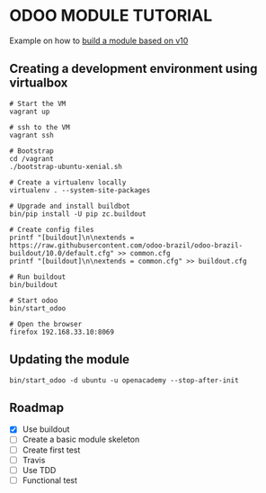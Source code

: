 # ODOO MODULE TUTORIAL

Example on how to [build a module based on v10]

[build a module based on v10]: https://www.odoo.com/documentation/10.0/howtos/backend.html

## Creating a development environment using virtualbox

```
# Start the VM
vagrant up

# ssh to the VM
vagrant ssh

# Bootstrap
cd /vagrant
./bootstrap-ubuntu-xenial.sh

# Create a virtualenv locally
virtualenv . --system-site-packages

# Upgrade and install buildbot
bin/pip install -U pip zc.buildout

# Create config files
printf "[buildout]\n\nextends = https://raw.githubusercontent.com/odoo-brazil/odoo-brazil-buildout/10.0/default.cfg" >> common.cfg
printf "[buildout]\n\nextends = common.cfg" >> buildout.cfg

# Run buildout
bin/buildout

# Start odoo
bin/start_odoo

# Open the browser
firefox 192.168.33.10:8069
```

## Updating the module

```
bin/start_odoo -d ubuntu -u openacademy --stop-after-init
```


## Roadmap

- [X] Use buildout
- [ ] Create a basic module skeleton
- [ ] Create first test
- [ ] Travis
- [ ] Use TDD
- [ ] Functional test
